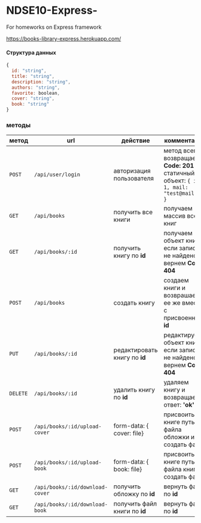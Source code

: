 # NDSE10-Express-
For homeworks on Express framework

https://books-library-express.herokuapp.com/
#### Структура данных
```javascript
{
  id: "string",
  title: "string",
  description: "string",
  authors: "string",
  favorite: boolean,
  cover: "string",
  book: "string"
}
``` 

### методы
метод | url | действие | комментарий
--- | --- | ---  | ---
`POST` | `/api/user/login` | авторизация пользователя | метод всегда возвращает **Code: 201** и статичный объект: `{ id: 1, mail: "test@mail.ru" }`
`GET` | `/api/books` | получить все книги | получаем массив всех книг
`GET` | `/api/books/:id` | получить книгу по **id** | получаем объект книги, если запись не найдено вернем **Code: 404** 
`POST` | `/api/books` | создать книгу | создаем книги и возврашаем ее же вместе с присвоенным **id**
`PUT` | `/api/books/:id` | редактировать книгу по **id** |  редактируем объект книги, если запись не найдено вернем **Code: 404**
`DELETE` | `/api/books/:id` | удалить книгу по **id** | удаляем книгу и возвращаем ответ: **'ok'** 
`POST` | `/api/books/:id/upload-cover` | form-data: { cover: file} | присвоить книге путь до файла обложки и создать файл | создаем файл и возвращаем книгу с путем **id**
`POST` | `/api/books/:id/upload-book` | form-data: { book: file} | присвоить книге путь до файла книги и создать файл | создаем файл и возвращаем книгу с путем **id**
`GET` | `/api/books/:id/download-cover` | получить обложку по **id** | вернуть файл по **id**
`GET` | `/api/books/:id/download-book` | получить файл книги по **id** | вернуть файл по **id**
